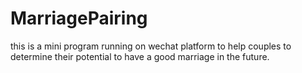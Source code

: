 # MarriagePairing
this is a mini program running on wechat platform to help couples to determine their potential to have a good marriage in the future.
